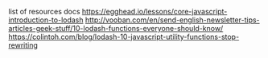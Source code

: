 list of resources
	docs
	https://egghead.io/lessons/core-javascript-introduction-to-lodash
	http://vooban.com/en/send-english-newsletter-tips-articles-geek-stuff/10-lodash-functions-everyone-should-know/
	https://colintoh.com/blog/lodash-10-javascript-utility-functions-stop-rewriting